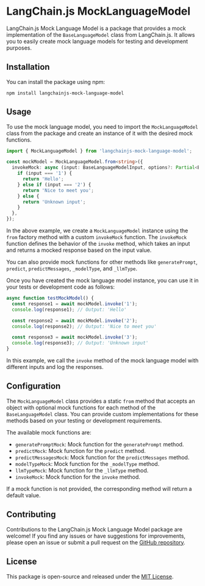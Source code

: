 # LangChain.js MockLanguageModel

LangChain.js Mock Language Model is a package that provides a mock implementation of the `BaseLanguageModel` class from LangChain.js. It allows you to easily create mock language models for testing and development purposes.

## Installation

You can install the package using npm:

```shell
npm install langchainjs-mock-language-model
```

## Usage

To use the mock language model, you need to import the `MockLanguageModel` class from the package and create an instance of it with the desired mock functions.

```typescript
import { MockLanguageModel } from 'langchainjs-mock-language-model';

const mockModel = MockLanguageModel.from<string>({
  invokeMock: async (input: BaseLanguageModelInput, options?: Partial<BaseLanguageModelCallOptions> | undefined) => {
    if (input === '1') {
      return 'Hello';
    } else if (input === '2') {
      return 'Nice to meet you';
    } else {
      return 'Unknown input';
    }
  },
});
```

In the above example, we create a `MockLanguageModel` instance using the `from` factory method with a custom `invokeMock` function. The `invokeMock` function defines the behavior of the `invoke` method, which takes an input and returns a mocked response based on the input value.

You can also provide mock functions for other methods like `generatePrompt`, `predict`, `predictMessages`, `_modelType`, and `_llmType`.

Once you have created the mock language model instance, you can use it in your tests or development code as follows:

```typescript
async function testMockModel() {
  const response1 = await mockModel.invoke('1');
  console.log(response1); // Output: 'Hello'

  const response2 = await mockModel.invoke('2');
  console.log(response2); // Output: 'Nice to meet you'

  const response3 = await mockModel.invoke('3');
  console.log(response3); // Output: 'Unknown input'
}
```

In this example, we call the `invoke` method of the mock language model with different inputs and log the responses.

## Configuration

The `MockLanguageModel` class provides a static `from` method that accepts an object with optional mock functions for each method of the `BaseLanguageModel` class. You can provide custom implementations for these methods based on your testing or development requirements.

The available mock functions are:

- `generatePromptMock`: Mock function for the `generatePrompt` method.
- `predictMock`: Mock function for the `predict` method.
- `predictMessagesMock`: Mock function for the `predictMessages` method.
- `modelTypeMock`: Mock function for the `_modelType` method.
- `llmTypeMock`: Mock function for the `_llmType` method.
- `invokeMock`: Mock function for the `invoke` method.

If a mock function is not provided, the corresponding method will return a default value.

## Contributing

Contributions to the LangChain.js Mock Language Model package are welcome! If you find any issues or have suggestions for improvements, please open an issue or submit a pull request on the [GitHub repository](https://github.com/O6lvl4/langchainjs-mock-language-model).

## License

This package is open-source and released under the [MIT License](https://opensource.org/licenses/MIT).
